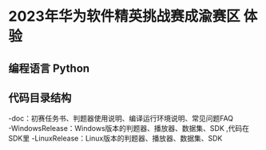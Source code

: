 # 2023年华为软件精英挑战赛成渝赛区 体验

## 编程语言 Python
## 代码目录结构
-doc：初赛任务书、判题器使用说明、编译运行环境说明、常见问题FAQ  
-WindowsRelease：Windows版本的判题器、播放器、数据集、SDK  ,代码在SDK里
-LinuxRelease：Linux版本的判题器、播放器、数据集、SDK  
